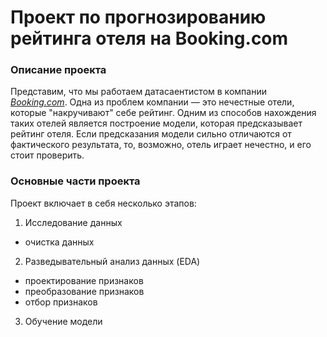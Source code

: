 # Проект по прогнозированию рейтинга отеля на Booking.com

### Описание проекта
Представим, что мы работаем датасаентистом в компании [_Booking.com_](booking.com). Одна из проблем компании — это нечестные отели, которые "накручивают" себе рейтинг. Одним из способов нахождения таких отелей является построение модели, которая предсказывает рейтинг отеля. Если предсказания модели сильно отличаются от фактического результата, то, возможно, отель играет нечестно, и его стоит проверить.

### Основные части проекта
Проект включает в себя несколько этапов:
1. Исследование данных
- очистка данных
2. Разведывательный анализ данных (EDA)
- проектирование признаков
- преобразование признаков
- отбор признаков
3. Обучение модели